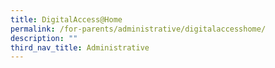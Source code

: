 ```yaml
---
title: DigitalAccess@Home
permalink: /for-parents/administrative/digitalaccesshome/
description: ""
third_nav_title: Administrative
---
```

